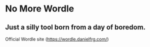 # No More Wordle

## Just a silly tool born from a day of boredom.

Official Wordle site (https://wordle.danielfrg.com/)